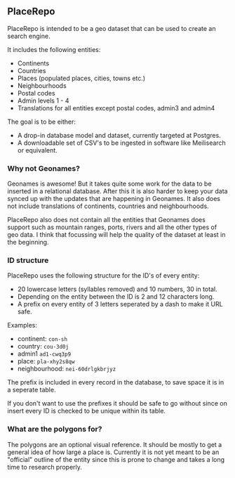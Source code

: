 ## PlaceRepo

PlaceRepo is intended to be a geo dataset that can be used to create an search engine. 

It includes the following entities:
- Continents
- Countries
- Places (populated places, cities, towns etc.)
- Neighbourhoods
- Postal codes
- Admin levels 1 - 4
- Translations for all entities except postal codes, admin3 and admin4

The goal is to be either:
- A drop-in database model and dataset, currently targeted at Postgres.
- A downloadable set of CSV's to be ingested in software like Meilisearch or equivalent.

### Why not Geonames?

Geonames is awesome! But it takes quite some work for the data to be inserted in a relational database. After this it is also harder to keep your data synced up with the updates that are happening in Geonames. It also does not include translations of continents, countries and neighbourhoods.

PlaceRepo also does not contain all the entities that Geonames does support such as mountain ranges, ports, rivers and all the other types of geo data. I think that focussing will help the quality of the dataset at least in the beginning.

### ID structure

PlaceRepo uses the following structure for the ID's of every entity:
- 20 lowercase letters (syllables removed) and 10 numbers, 30 in total.
- Depending on the entity between the ID is 2 and 12 characters long.
- A prefix on every entity of 3 letters seperated by a dash to make it URL safe.

Examples:
- continent: `con-sh`
- country: `cou-3d0j`
- admin1 `ad1-cwq3p9`
- place: `pla-xhy2s8qw`
- neighbourhood: `nei-60drlgkbrjyz`

The prefix is included in every record in the database, to save space it is in a seperate table.

If you don't want to use the prefixes it should be safe to go without since on insert every ID is checked to be unique within its table.

### What are the polygons for?

The polygons are an optional visual reference. It should be mostly to get a general idea of how large a place is. Currently it is not yet meant to be an "official" outline of the entity since this is prone to change and takes a long time to research properly.